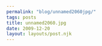 ```yaml
---
permalink: "blog/unnamed2060jpg/"
tags: posts
title: unnamed2060.jpg
date: 2009-12-20
layout: layouts/post.njk
---
```


